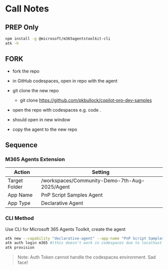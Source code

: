 # Call Notes

## PREP Only


```bash
npm install -g @microsoft/m365agentstoolkit-cli
atk -h
```

## FORK

- fork the repo
- in GitHub codespaces, open in repo with the agent
- git clone the new repo
	- git clone https://github.com/pkbullock/copilot-pro-dev-samples

- open the repo with codespaces e.g. code .
- should open in new window
- copy the agent to the new repo

## Sequence

### M365 Agents Extension

| Action | Setting |
|----|----|
| Target Folder | /workspaces/Community-Demo-7th-Aug-2025/Agent |
| App Name | PnP Script Samples Agent |
| App Type | Declarative Agent |

### CLI Method

Use CLI for Microsoft 365 Agents Toolkit, create the agent

```bash
atk new --capability "declarative-agent" --app-name "PnP Script Samples Agent" -folder "Agent" --interactive false --with-plugin no 
atk auth login m365 #(this doesn't work in codespaces due to localhost usage)
atk provision
```

> Note: Auth Token cannot handle the codespaces environment. Sad face!